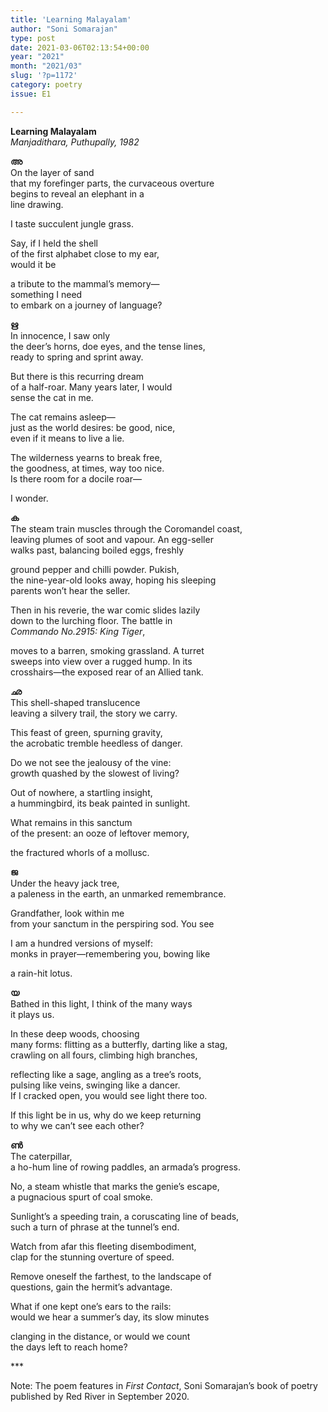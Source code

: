 ```yaml
---
title: 'Learning Malayalam'
author: "Soni Somarajan"
type: post
date: 2021-03-06T02:13:54+00:00
year: "2021"
month: "2021/03"
slug: '?p=1172'
category: poetry
issue: E1

---
```

**Learning Malayalam**  
_Manjadithara, Puthupally, 1982_

**അ**  
On the layer of sand  
that my forefinger parts, the curvaceous overture  
begins to reveal an elephant in a  
line drawing.

I taste succulent jungle grass.

Say, if I held the shell  
of the first alphabet close to my ear,  
would it be

a tribute to the mammal’s memory—  
something I need  
to embark on a journey of language?

**ഋ**  
In innocence, I saw only  
the deer’s horns, doe eyes, and the tense lines,  
ready to spring and sprint away.

But there is this recurring dream  
of a half-roar. Many years later, I would  
sense the cat in me.

The cat remains asleep—  
just as the world desires: be good, nice,  
even if it means to live a lie.

The wilderness yearns to break free,  
the goodness, at times, way too nice.  
Is there room for a docile roar—

I wonder.

**ക**  
The steam train muscles through the Coromandel coast,  
leaving plumes of soot and vapour. An egg-seller  
walks past, balancing boiled eggs, freshly

ground pepper and chilli powder. Pukish,  
the nine-year-old looks away, hoping his sleeping  
parents won’t hear the seller.

Then in his reverie, the war comic slides lazily  
down to the lurching floor. The battle in  
_Commando No.2915: King Tiger_,

moves to a barren, smoking grassland. A turret  
sweeps into view over a rugged hump. In its  
crosshairs—the exposed rear of an Allied tank.

**ഛ**  
This shell-shaped translucence  
leaving a silvery trail, the story we carry.

This feast of green, spurning gravity,  
the acrobatic tremble heedless of danger.

Do we not see the jealousy of the vine:  
growth quashed by the slowest of living?

Out of nowhere, a startling insight,  
a hummingbird, its beak painted in sunlight.

What remains in this sanctum  
of the present: an ooze of leftover memory,

the fractured whorls of a mollusc.

**ജ**  
Under the heavy jack tree,  
a paleness in the earth, an unmarked remembrance.

Grandfather, look within me  
from your sanctum in the perspiring sod. You see

I am a hundred versions of myself:  
monks in prayer—remembering you, bowing like

a rain-hit lotus.

**യ**  
Bathed in this light, I think of the many ways  
it plays us.

In these deep woods, choosing  
many forms: flitting as a butterfly, darting like a stag,  
crawling on all fours, climbing high branches,

reflecting like a sage, angling as a tree’s roots,  
pulsing like veins, swinging like a dancer.  
If I cracked open, you would see light there too.

If this light be in us, why do we keep returning  
to why we can&#8217;t see each other?

**ൺ**  
The caterpillar,  
a ho-hum line of rowing paddles, an armada’s progress.

No, a steam whistle that marks the genie&#8217;s escape,  
a pugnacious spurt of coal smoke.

Sunlight’s a speeding train, a coruscating line of beads,  
such a turn of phrase at the tunnel’s end.

Watch from afar this fleeting disembodiment,  
clap for the stunning overture of speed.

Remove oneself the farthest, to the landscape of  
questions, gain the hermit’s advantage.

What if one kept one’s ears to the rails:  
would we hear a summer’s day, its slow minutes

clanging in the distance, or would we count  
the days left to reach home?

\***

Note: The poem features in _First Contact_, Soni Somarajan&#8217;s book of poetry published by Red River in September 2020.
